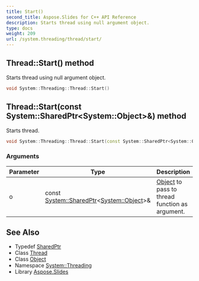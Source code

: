 ```yaml
---
title: Start()
second_title: Aspose.Slides for C++ API Reference
description: Starts thread using null argument object.
type: docs
weight: 209
url: /system.threading/thread/start/
---
```

## Thread::Start() method


Starts thread using null argument object.

```cpp
void System::Threading::Thread::Start()
```

## Thread::Start(const System::SharedPtr\<System::Object\>\&) method


Starts thread.

```cpp
void System::Threading::Thread::Start(const System::SharedPtr<System::Object> &o)
```


### Arguments

| Parameter | Type | Description |
| --- | --- | --- |
| o | const [System::SharedPtr](../../../system/sharedptr/)\<[System::Object](../../../system/object/)\>\& | [Object](../../../system/object/) to pass to thread function as argument. |

## See Also

* Typedef [SharedPtr](../../../system/sharedptr/)
* Class [Thread](../)
* Class [Object](../../../system/object/)
* Namespace [System::Threading](../../)
* Library [Aspose.Slides](../../../)
